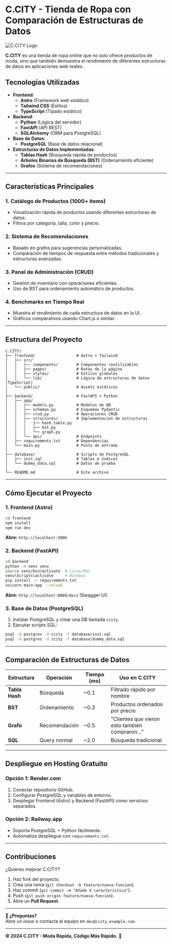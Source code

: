# **C.CITY - Tienda de Ropa con Comparación de Estructuras de Datos**  

![C.CITY Logo](https://via.placeholder.com/150x50?text=C.CITY+Logo)  

**C.CITY** es una tienda de ropa online que no solo ofrece productos de moda, sino que también demuestra el rendimiento de diferentes estructuras de datos en aplicaciones web reales.  

## **Tecnologías Utilizadas**  
- **Frontend**:  
  - **Astro** (Framework web estático)  
  - **Tailwind CSS** (Estilos)  
  - **TypeScript** (Tipado estático)  
- **Backend**:  
  - **Python** (Lógica del servidor)  
  - **FastAPI** (API REST)  
  - **SQLAlchemy** (ORM para PostgreSQL)  
- **Base de Datos**:  
  - **PostgreSQL** (Base de datos relacional)  
- **Estructuras de Datos Implementadas**:  
  - **Tablas Hash** (Búsqueda rápida de productos)  
  - **Árboles Binarios de Búsqueda (BST)** (Ordenamiento eficiente)  
  - **Grafos** (Sistema de recomendaciones)  

---  

## **Características Principales**  

### **1. Catálogo de Productos (1000+ items)**  
- Visualización rápida de productos usando diferentes estructuras de datos.  
- Filtros por categoría, talla, color y precio.  

### **2. Sistema de Recomendaciones**  
- Basado en grafos para sugerencias personalizadas.  
- Comparación de tiempos de respuesta entre métodos tradicionales y estructuras avanzadas.  

### **3. Panel de Administración (CRUD)**  
- Gestión de inventario con operaciones eficientes.  
- Uso de BST para ordenamiento automático de productos.  

### **4. Benchmarks en Tiempo Real**  
- Muestra el rendimiento de cada estructura de datos en la UI.  
- Gráficos comparativos usando Chart.js o similar.  

---  

## **Estructura del Proyecto**  

```
C.CITY/
├── frontend/                  # Astro + Tailwind
│   ├── src/
│   │   ├── components/        # Componentes reutilizables
│   │   ├── pages/             # Rutas de la página
│   │   ├── styles/            # Estilos globales
│   │   └── lib/               # Lógica de estructuras de datos (TypeScript)
│   └── public/                # Assets estáticos
│
├── backend/                   # FastAPI + Python
│   ├── app/
│   │   ├── models.py          # Modelos de DB
│   │   ├── schemas.py         # Esquemas Pydantic
│   │   ├── crud.py            # Operaciones CRUD
│   │   ├── structures/        # Implementación de estructuras
│   │   │   ├── hash_table.py
│   │   │   ├── bst.py
│   │   │   └── graph.py
│   │   └── api/               # Endpoints
│   ├── requirements.txt       # Dependencias
│   └── main.py                # Punto de entrada
│
├── database/                  # Scripts de PostgreSQL
│   ├── init.sql               # Tablas e índices
│   └── dummy_data.sql         # Datos de prueba
│
└── README.md                  # Este archivo
```

---  

## **Cómo Ejecutar el Proyecto**  

### **1. Frontend (Astro)**  
```bash
cd frontend
npm install
npm run dev
```
**Abre:** `http://localhost:3000`  

### **2. Backend (FastAPI)**  
```bash
cd backend
python -m venv venv
source venv/bin/activate  # Linux/Mac
venv\Scripts\activate     # Windows
pip install -r requirements.txt
uvicorn main:app --reload
```
**Abre:** `http://localhost:8000/docs` (Swagger UI)  

### **3. Base de Datos (PostgreSQL)**  
1. Instalar PostgreSQL y crear una DB llamada `ccity`.  
2. Ejecutar scripts SQL:  
```bash
psql -U postgres -d ccity -f database/init.sql
psql -U postgres -d ccity -f database/dummy_data.sql
```

---  

## **Comparación de Estructuras de Datos**  

| Estructura      | Operación       | Tiempo (ms) | Uso en C.CITY               |
|----------------|----------------|------------|-----------------------------|
| **Tabla Hash** | Búsqueda       | ~0.1       | Filtrado rápido por nombre  |
| **BST**        | Ordenamiento   | ~0.3       | Productos ordenados por precio |
| **Grafo**      | Recomendación  | ~0.5       | "Clientes que vieron esto también compraron..." |
| **SQL**        | Query normal   | ~2.0       | Búsqueda tradicional        |

---  

## **Despliegue en Hosting Gratuito**  

### **Opción 1: Render.com**  
1. Conectar repositorio GitHub.  
2. Configurar PostgreSQL y variables de entorno.  
3. Desplegar Frontend (Astro) y Backend (FastAPI) como servicios separados.  

### **Opción 2: Railway.app**  
- Soporta PostgreSQL + Python fácilmente.  
- Automatiza despliegue con `requirements.txt`.  

---  

## **Contribuciones**  
¿Quieres mejorar C.CITY?  
1. Haz fork del proyecto.  
2. Crea una rama (`git checkout -b feature/nueva-funcion`).  
3. Haz commit (`git commit -m "Añade X característica"`).  
4. Push (`git push origin feature/nueva-funcion`).  
5. Abre un **Pull Request**.  

---  

**📌 ¿Preguntas?**  
Abre un *issue* o contacta al equipo en `dev@ccity.example.com`.  

---  

**© 2024 C.CITY - Moda Rápida, Código Más Rápido.** 🚀